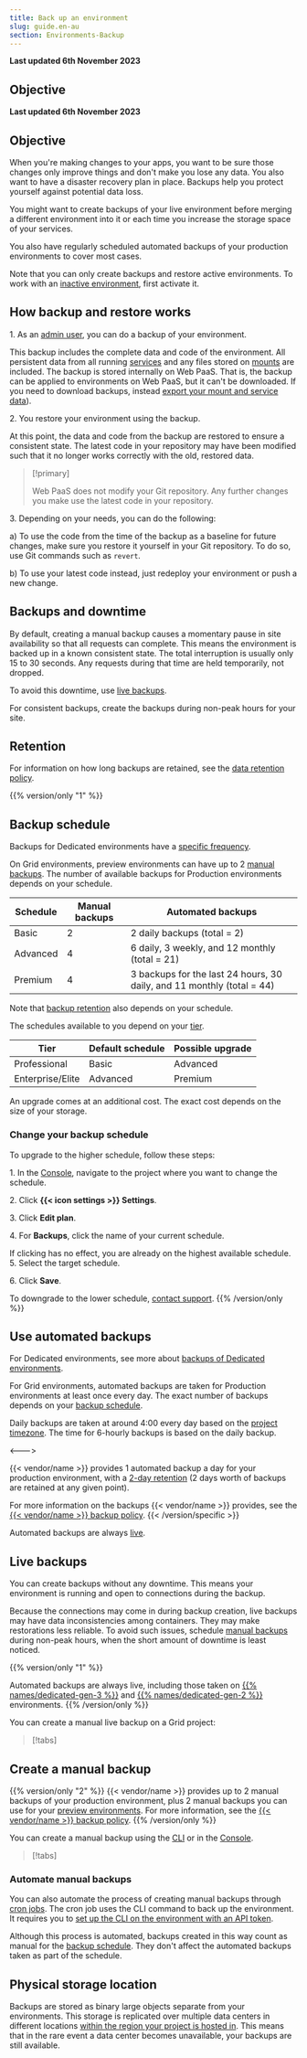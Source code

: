 ```yaml
---
title: Back up an environment
slug: guide.en-au
section: Environments-Backup
---
```


**Last updated 6th November 2023**



## Objective  

**Last updated 6th November 2023**



## Objective  

When you're making changes to your apps,
you want to be sure those changes only improve things and don't make you lose any data.
You also want to have a disaster recovery plan in place.
Backups help you protect yourself against potential data loss.

You might want to create backups of your live environment before merging a different environment into it
or each time you increase the storage space of your services.

You also have regularly scheduled automated backups of your production environments to cover most cases.

Note that you can only create backups and restore active environments.
To work with an [inactive environment](../../glossary#inactive-environment),
first activate it.

## How backup and restore works

1\. As an [admin user](../administration/users.md), you can do a backup of your environment.

   This backup includes the complete data and code of the environment.
   All persistent data from all running [services](../add-services/_index.md)
   and any files stored on [mounts](../create-apps/app-reference.md#mounts) are included.
   The backup is stored internally on Web PaaS.
   That is, the backup can be applied to environments on Web PaaS, but it can't be downloaded.
   If you need to download backups, instead [export your mount and service data](../learn-tutorials/exporting)).

2\. You restore your environment using the backup.

   At this point, the data and code from the backup are restored to ensure a consistent state.
   The latest code in your repository may have been modified such that it no longer works correctly with the old, restored data.

> [!primary]  
> 
>    Web PaaS does not modify your Git repository. Any further changes you make use the latest code in your repository.
> 
> 

3\. Depending on your needs, you can do the following:


   a) To use the code from the time of the backup as a baseline for future changes,
      make sure you restore it yourself in your Git repository.
      To do so, use Git commands such as `revert`.

   b) To use your latest code instead, just redeploy your environment or push a new change.

## Backups and downtime

By default, creating a manual backup causes a momentary pause in site availability so that all requests can complete.
This means the environment is backed up in a known consistent state.
The total interruption is usually only 15 to 30 seconds.
Any requests during that time are held temporarily, not dropped.

To avoid this downtime, use [live backups](#live-backups).

For consistent backups, create the backups during non-peak hours for your site.

## Retention

For information on how long backups are retained, see the [data retention policy](../security/data-retention.md).

{{% version/only "1" %}}
## Backup schedule

Backups for Dedicated environments have a [specific frequency](../dedicated-gen-2/overview/backups.md).

On Grid environments, preview environments can have up to 2 [manual backups](#create-a-manual-backup).
The number of available backups for Production environments depends on your schedule.

| Schedule | Manual backups | Automated backups                                                      |
|----------|----------------|------------------------------------------------------------------------|
| Basic    | 2              | 2 daily backups (total = 2)                                            |
| Advanced | 4              | 6 daily, 3 weekly, and 12 monthly (total = 21)                         |
| Premium  | 4              | 3 backups for the last 24 hours, 30 daily, and 11 monthly (total = 44) |

Note that [backup retention](../security/data-retention.md#grid-backups) also depends on your schedule.

The schedules available to you depend on your [tier](https://platform.sh/pricing/).

| Tier             | Default schedule | Possible upgrade |
| ---------------- | ---------------- | ---------------- |
| Professional     | Basic            | Advanced         |
| Enterprise/Elite | Advanced         | Premium          |

An upgrade comes at an additional cost.
The exact cost depends on the size of your storage.

### Change your backup schedule

To upgrade to the higher schedule, follow these steps:

1\. In the [Console](https://console.platform.sh/), navigate to the project where you want to change the schedule.

2\. Click **{{< icon settings >}} Settings**.

3\. Click **Edit plan**.

4\. For **Backups**, click the name of your current schedule.

   If clicking has no effect, you are already on the highest available schedule.
5\. Select the target schedule.

6\. Click **Save**.


To downgrade to the lower schedule, [contact support](../learn-overview/get-support).
{{% /version/only %}}

## Use automated backups


<!-- Web PaaS -->
For Dedicated environments, see more about [backups of Dedicated environments](../dedicated-gen-2/overview/backups.md).

For Grid environments, automated backups are taken for Production environments at least once every day.
The exact number of backups depends on your [backup schedule](#backup-schedule).

Daily backups are taken at around 4:00 every day based on the [project timezone](../projects/change-project-timezone.md).
The time for 6-hourly backups is based on the daily backup.

<--->
<!-- Upsun -->
{{< vendor/name >}} provides 1 automated backup a day for your production environment,
with a [2-day retention](../security-data-retention) (2 days worth of backups are retained at any given point).

For more information on the backups {{< vendor/name >}} provides,
see the [{{< vendor/name >}} backup policy](../security-backups).
{{< /version/specific >}}

Automated backups are always [live](#live-backups).

## Live backups

You can create backups without any downtime.
This means your environment is running and open to connections during the backup.

Because the connections may come in during backup creation, live backups may have data inconsistencies among containers.
They may make restorations less reliable.
To avoid such issues, schedule [manual backups](#create-a-manual-backup) during non-peak hours,
when the short amount of downtime is least noticed.

{{% version/only "1" %}}
<!-- Web PaaS -->
Automated backups are always live, including those taken on [{{% names/dedicated-gen-3 %}}](../dedicated-gen-3/_index.md)
and [{{% names/dedicated-gen-2 %}}](../dedicated-gen-2/overview/_index.md) environments.
{{% /version/only %}}

You can create a manual live backup on a Grid project:

> [!tabs]      

## Create a manual backup

{{% version/only "2" %}}
{{< vendor/name >}} provides up to 2 manual backups of your production environment,
plus 2 manual backups you can use for your [preview environments](../../glossary).
For more information, see the [{{< vendor/name >}} backup policy](../security-backups).
{{% /version/only %}}

You can create a manual backup using the [CLI](../administration/cli/_index.md) or in the [Console](../administration/web/_index.md).

> [!tabs]      

### Automate manual backups

You can also automate the process of creating manual backups through [cron jobs](../create-apps/app-reference.md#crons).
The cron job uses the CLI command to back up the environment.
It requires you to [set up the CLI on the environment with an API token](../administration/cli/api-tokens.md#authenticate-in-an-environment).

Although this process is automated,
backups created in this way count as manual for the [backup schedule](#backup-schedule).
They don't affect the automated backups taken as part of the schedule.

## Physical storage location

Backups are stored as binary large objects separate from your environments.
This storage is replicated over multiple data centers in different locations
[within the region your project is hosted in](https://platform.sh/trust-center/security/data-security/).
This means that in the rare event a data center becomes unavailable, your backups are still available.
